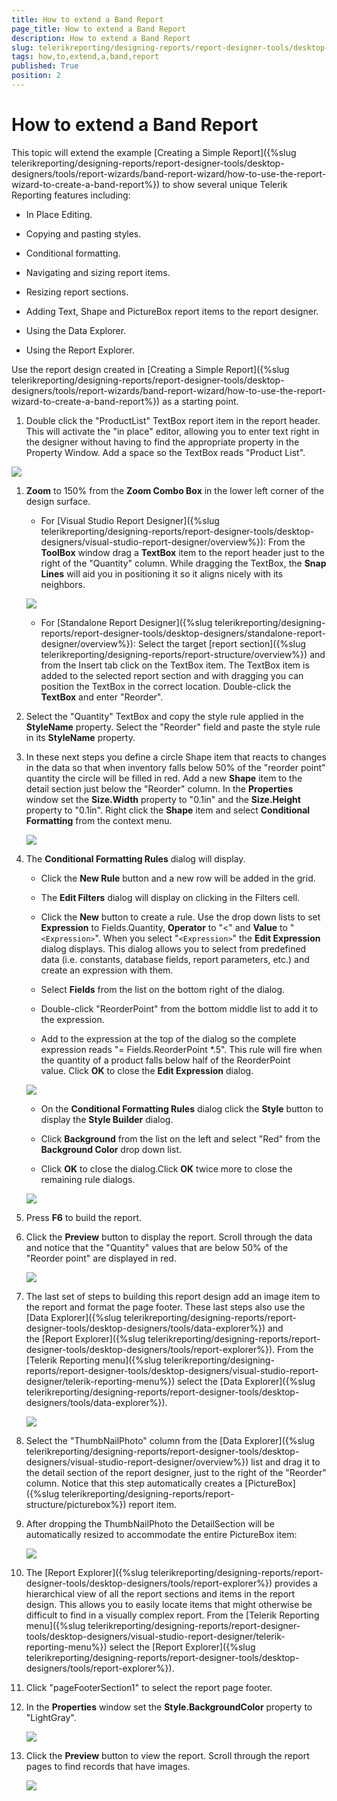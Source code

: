 ```yaml
---
title: How to extend a Band Report
page_title: How to extend a Band Report 
description: How to extend a Band Report
slug: telerikreporting/designing-reports/report-designer-tools/desktop-designers/tools/report-wizards/band-report-wizard/how-to-extend-a-band-report
tags: how,to,extend,a,band,report
published: True
position: 2
---
```


# How to extend a Band Report

This topic will extend the example [Creating a Simple Report]({%slug telerikreporting/designing-reports/report-designer-tools/desktop-designers/tools/report-wizards/band-report-wizard/how-to-use-the-report-wizard-to-create-a-band-report%}) to show several unique Telerik Reporting features including: 

* In Place Editing.

* Copying and pasting styles.

* Conditional formatting.

* Navigating and sizing report items.

* Resizing report sections.

* Adding Text, Shape and PictureBox report items to the report designer.

* Using the Data Explorer.

* Using the Report Explorer.

Use the report design created in [Creating a Simple Report]({%slug telerikreporting/designing-reports/report-designer-tools/desktop-designers/tools/report-wizards/band-report-wizard/how-to-use-the-report-wizard-to-create-a-band-report%}) as a starting point. 

1. Double click the "ProductList" TextBox report item in the report header. This will activate the "in place" editor, allowing you to enter text right in the designer without having to find the appropriate property in the Property Window. Add a space so the TextBox reads "Product List". 

  ![](images/QuickStart021.png)

1. __Zoom__ to 150% from the __Zoom Combo Box__ in the lower left corner of the design surface. 

   + For [Visual Studio Report Designer]({%slug telerikreporting/designing-reports/report-designer-tools/desktop-designers/visual-studio-report-designer/overview%}): From the __ToolBox__ window drag a __TextBox__ item to the report header just to the right of the "Quantity" column. While dragging the TextBox, the __Snap Lines__ will aid you in positioning it so it aligns nicely with its neighbors. 

   ![](images/QuickStart023.png)

   + For [Standalone Report Designer]({%slug telerikreporting/designing-reports/report-designer-tools/desktop-designers/standalone-report-designer/overview%}): Select the target [report section]({%slug telerikreporting/designing-reports/report-structure/overview%}) and from the Insert tab click on the TextBox item. The TextBox item is added to the selected report section and with dragging you can position the TextBox in the correct location. Double-click the __TextBox__ and enter "Reorder". 

1. Select the "Quantity" TextBox and copy the style rule applied in the __StyleName__ property. Select the "Reorder" field and paste the style rule in its __StyleName__ property. 

1. In these next steps you define a circle Shape item that reacts to changes in the data so that when inventory falls below 50% of the "reorder point" quantity the circle will be filled in red. Add a new __Shape__ item to the detail section just below the "Reorder" column. In the __Properties__ window set the __Size.Width__ property to "0.1in" and the __Size.Height__ property to "0.1in". Right click the __Shape__ item and select __Conditional Formatting__ from the context menu. 

   ![](images/QuickStart025.png)

1. The __Conditional Formatting Rules__ dialog will display. 

   + Click the __New Rule__ button and a new row will be added in the grid. 

   + The __Edit Filters__ dialog will display on clicking in the Filters cell. 

   + Click the __New__ button to create a rule. Use the drop down lists to set __Expression__ to Fields.Quantity, __Operator__ to "<" and __Value__ to "```<Expression>```". When you select "```<Expression>```" the __Edit Expression__ dialog displays. This dialog allows you to select from predefined data (i.e. constants, database fields, report parameters, etc.) and create an expression with them. 

   + Select __Fields__ from the list on the bottom right of the dialog. 

   + Double-click "ReorderPoint" from the bottom middle list to add it to the expression. 

   + Add to the expression at the top of the dialog so the complete expression reads "= Fields.ReorderPoint *.5". This rule will fire when the quantity of a product falls below half of the ReorderPoint value. Click __OK__ to close the __Edit Expression__ dialog. 

   ![](images/QuickStart026.png)

   + On the __Conditional Formatting Rules__ dialog click the __Style__ button to display the __Style Builder__ dialog. 

   + Click __Background__ from the list on the left and select "Red" from the __Background Color__ drop down list. 

   + Click __OK__ to close the dialog.Click __OK__ twice more to close the remaining rule dialogs. 

   ![](images/QuickStart027.png)

1. Press __F6__ to build the report. 

1. Click the __Preview__ button to display the report. Scroll through the data and notice that the "Quantity" values that are below 50% of the "Reorder point" are displayed in red. 

   ![](images/QuickStart028.png)

1. The last set of steps to building this report design add an image item to the report and format the page footer. These last steps also use the [Data Explorer]({%slug telerikreporting/designing-reports/report-designer-tools/desktop-designers/tools/data-explorer%}) and the [Report Explorer]({%slug telerikreporting/designing-reports/report-designer-tools/desktop-designers/tools/report-explorer%}). From the [Telerik Reporting menu]({%slug telerikreporting/designing-reports/report-designer-tools/desktop-designers/visual-studio-report-designer/telerik-reporting-menu%}) select the [Data Explorer]({%slug telerikreporting/designing-reports/report-designer-tools/desktop-designers/tools/data-explorer%}). 

   ![](images/QuickStart029.png)

1. Select the "ThumbNailPhoto" column from the [Data Explorer]({%slug telerikreporting/designing-reports/report-designer-tools/desktop-designers/visual-studio-report-designer/overview%}) list and drag it to the detail section of the report designer, just to the right of the "Reorder" column. Notice that this step automatically creates a [PictureBox]({%slug telerikreporting/designing-reports/report-structure/picturebox%}) report item. 

1. After dropping the ThumbNailPhoto the DetailSection will be automatically resized to accommodate the entire PictureBox item: 

   ![](images/QuickStart030.png)

1. The [Report Explorer]({%slug telerikreporting/designing-reports/report-designer-tools/desktop-designers/tools/report-explorer%}) provides a hierarchical view of all the report sections and items in the report design. This allows you to easily locate items that might otherwise be difficult to find in a visually complex report. From the [Telerik Reporting menu]({%slug telerikreporting/designing-reports/report-designer-tools/desktop-designers/visual-studio-report-designer/telerik-reporting-menu%}) select the [Report Explorer]({%slug telerikreporting/designing-reports/report-designer-tools/desktop-designers/tools/report-explorer%}). 

1. Click "pageFooterSection1" to select the report page footer. 

1. In the __Properties__ window set the __Style.BackgroundColor__ property to "LightGray". 

   ![](images/QuickStart031.png)

1. Click the __Preview__ button to view the report. Scroll through the report pages to find records that have images. 

   ![](images/QuickStart033.png)

